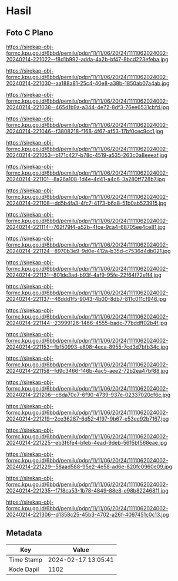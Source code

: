 # Hasil

## Foto C Plano

https://sirekap-obj-formc.kpu.go.id/6bbd/pemilu/pdpr/11/11/06/20/24/1111062024002-20240214-221022--f8d1b992-adda-4a2b-bf47-8bcd223efeba.jpg

https://sirekap-obj-formc.kpu.go.id/6bbd/pemilu/pdpr/11/11/06/20/24/1111062024002-20240214-221030--aa188a81-25c4-40e8-a38b-1850ab07a4ab.jpg

https://sirekap-obj-formc.kpu.go.id/6bbd/pemilu/pdpr/11/11/06/20/24/1111062024002-20240214-221038--465d1b9a-a344-4e72-8df3-76ee6531cbfd.jpg

https://sirekap-obj-formc.kpu.go.id/6bbd/pemilu/pdpr/11/11/06/20/24/1111062024002-20240214-221046--f3808218-f168-4f67-af53-17bf0cec9cc1.jpg

https://sirekap-obj-formc.kpu.go.id/6bbd/pemilu/pdpr/11/11/06/20/24/1111062024002-20240214-221053--b171c427-b78c-4519-a535-263c0a8eeeaf.jpg

https://sirekap-obj-formc.kpu.go.id/6bbd/pemilu/pdpr/11/11/06/20/24/1111062024002-20240214-221101--8a26a108-1d4e-4d41-a4c6-3a280ff728b7.jpg

https://sirekap-obj-formc.kpu.go.id/6bbd/pemilu/pdpr/11/11/06/20/24/1111062024002-20240214-221108--dd5b4fa3-4fc7-4173-b6a8-51b0ab523915.jpg

https://sirekap-obj-formc.kpu.go.id/6bbd/pemilu/pdpr/11/11/06/20/24/1111062024002-20240214-221114--762f79f4-a52b-4fce-9ca4-68705ee4ce81.jpg

https://sirekap-obj-formc.kpu.go.id/6bbd/pemilu/pdpr/11/11/06/20/24/1111062024002-20240214-221124--8970b3e9-9d0e-412a-b35d-c7536d4db021.jpg

https://sirekap-obj-formc.kpu.go.id/6bbd/pemilu/pdpr/11/11/06/20/24/1111062024002-20240214-221131--801de3ad-b93f-4af9-95fe-22f64f72e1f4.jpg

https://sirekap-obj-formc.kpu.go.id/6bbd/pemilu/pdpr/11/11/06/20/24/1111062024002-20240214-221137--46ddd1f5-9043-4b00-8db7-811c011cf946.jpg

https://sirekap-obj-formc.kpu.go.id/6bbd/pemilu/pdpr/11/11/06/20/24/1111062024002-20240214-221144--23999126-1466-4555-badc-77bddff02b4f.jpg

https://sirekap-obj-formc.kpu.go.id/6bbd/pemilu/pdpr/11/11/06/20/24/1111062024002-20240214-221153--fbf50993-e808-4eca-8955-7cd3d7bfb34c.jpg

https://sirekap-obj-formc.kpu.go.id/6bbd/pemilu/pdpr/11/11/06/20/24/1111062024002-20240214-221158--fd9c3466-146b-4ac5-aee2-72b2ea47bf88.jpg

https://sirekap-obj-formc.kpu.go.id/6bbd/pemilu/pdpr/11/11/06/20/24/1111062024002-20240214-221206--c6da70c7-6f90-4739-937e-02337020cf6c.jpg

https://sirekap-obj-formc.kpu.go.id/6bbd/pemilu/pdpr/11/11/06/20/24/1111062024002-20240214-221219--2ce36287-6d52-4f97-9b67-e53ee92b7167.jpg

https://sirekap-obj-formc.kpu.go.id/6bbd/pemilu/pdpr/11/11/06/20/24/1111062024002-20240214-221225--eb3f6fe4-bfeb-4ead-9deb-5615bf568eae.jpg

https://sirekap-obj-formc.kpu.go.id/6bbd/pemilu/pdpr/11/11/06/20/24/1111062024002-20240214-221229--58aad588-95e2-4e58-ad6e-820fc0960e09.jpg

https://sirekap-obj-formc.kpu.go.id/6bbd/pemilu/pdpr/11/11/06/20/24/1111062024002-20240214-221235--f718ca53-1b78-4849-88e8-e98b822468f1.jpg

https://sirekap-obj-formc.kpu.go.id/6bbd/pemilu/pdpr/11/11/06/20/24/1111062024002-20240214-221306--d1358c25-45b3-4702-a26f-4097451c0c13.jpg


## Metadata

| Key        | Value               |
| ---------- | ------------------- |
| Time Stamp | 2024-02-17 13:05:41 |
| Kode Dapil | 1102                |



